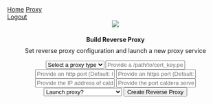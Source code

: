 
<html>
    <head>
        <title>Sandcat | 54ndc47</title>
        <link rel="shortcut icon" type="image/png" href="/gui/img/favicon.png"/>
        <link rel="stylesheet" href="/gui/css/shared.css">
        <link rel="stylesheet" href="/gui/css/navbar.css">
        <link rel="stylesheet" href="/proxy/css/basic.css">
    </head>
    <body style="margin-bottom: 100px">
        <div class="topnav">
          <a href="/">Home</a>
          <a href="/plugin/proxy/gui" class="active">Proxy</a>
          <div class="topnav-right">
            <a href="/logout">Logout</a>
          </div>
        </div>
        <div class="column" style="flex:100%; margin-top: 0;">
            <center>
                <div class="row-canvas">
                    <div class="section-profile" style="display:block;">
                        <div class="row">
                            <div class="column section-border" style="flex: 25%;">
                                    <div class="proxy" style="">
                                        <img src="/proxy/img/redirect.png">
                                        <h4 style="margin-bottom:-5px">Build Reverse Proxy</h4>
                                        <p>Set reverse proxy configuration and launch a new proxy service</p>
                                        <select id="proxy_name" name="proxy_name" >
                                            <option disabled selected>Select a proxy type</option>
                                            {% for p in proxy_types %}
                                            <option id="{{ p }}" value="{{ p }}">{{ p }}</option>
                                            {% endfor %}
                                        </select>
                                        <input id="cert_path" name="cert_path" placeholder="Provide a /path/to/cert_key.pem file (Default: plugins/proxy/conf/ssl_cert.pem)">
                                        <input id="http_port" name="http_port" placeholder="Provide an http port (Default: 80)">
                                        <input id="https_port" name="https_port" placeholder="Provide an https port (Default: 443)">
                                        <input id="caldera_ip" name="caldera_ip" placeholder="Provide the IP address of caldera server (Default: localhost)">
                                        <input id="caldera_port" name="caldera_port" placeholder="Provide the port caldera server is running on (Default: 8888)">
                                        <select id="launch_proxy" name="launch_proxy">
                                            <option disabled selected>Launch proxy?</option>
                                            <option value="True">Render Config and Launch</option>
                                            <option value="False">Just Render Config</option>
                                        </select>
                                        <button id="proxy_config_submit" class="button-success atomic-button" onclick="createProxy();">Create Reverse Proxy</button>
                                        <div class="flashy">
                                            <div id="flash-proxy-bar"></div>
                                        </div>
                                    </div>
                            </div>
                            <div class="column" style="flex: 75%;">
                                <pre id="proxy_config"></pre>
                            </div>
                        </div>
                    </div>
                </div>
            </center>
        </div>
    </body>
    <script src="/gui/jquery/jquery.js"></script>
    <script src="/proxy/js/proxy.js"></script>
</html>
